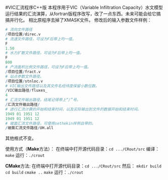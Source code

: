 #VIC汇流程序C++版
本程序用于VIC（Variable Infiltration Capacity）水文模型运行结果的汇流演算，从fortran版程序改写，改了一点东西。未来可能会给它搞搞并行化。
相比原程序去掉了XMASK文件。
修改后的输入参数文件样例：
``` R
# 流向文件路径
/项目位置/direc.v
# 流速文件路径，可设为F后带上均一值。
F
1.50
# 水力扩散文件路径，可设为F后带上均一值。
F
800
# 产流面积比例文件路径，可设为F后带上均一值。
/项目位置/fract.v
# 站点参数文件路径。
/项目位置/stnloc.v
# VIC输出文件路径以及其文件名经纬度保留小数位数。
/VIC输出路径/fluxes_
4
# 汇流文件输出路径。结尾记得带上“/”号。
/汇流文件输出路径/
# 进行汇流计算的开始和结束时间，以及实际输出到文件的数据开始和结束时间。
1949 01 1951 12 
1949 01 1951 12 
# 坡面汇流文件路径，可使用sethekin样例自带的。
/坡面汇流文件路径/UH.all
```
其他格式不变。

使用方式（**Make**方法）：
在终端中打开源代码目录：`cd .../CRout/src`
编译：`make`
运行：`./crout`

**CMake**方法:
在终端中打开源代码目录：`cd .../CRout/src`
然后：
`mkdir build`
`cd build`
`cmake ..`
`make`
运行：`./crout`
